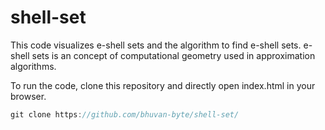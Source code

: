 # shell-set
This code visualizes e-shell sets and the algorithm to find e-shell sets.
e-shell sets is an concept of computational geometry used in approximation algorithms.

To run the code, clone this repository and directly open index.html in your browser.
```javascript
git clone https://github.com/bhuvan-byte/shell-set/
```
